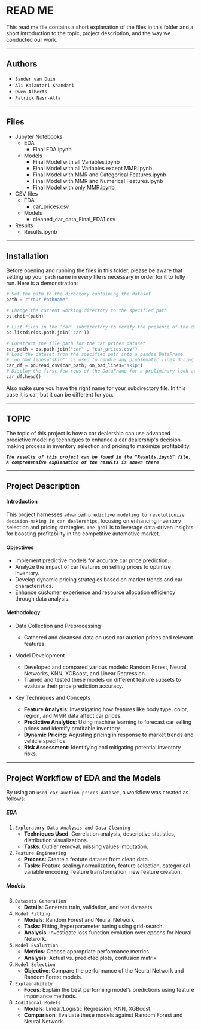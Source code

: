 # READ ME
This read me file contains a short explanation of the files in this folder and a short introduction to the topic, project description, and the way we conducted our work.
___
## Authors
- `Sander van Duin`
- `Ali Kalantari Khandani`
- `Owen Alberts`
- `Patrick Nasr-Alla`
___
## Files

- Jupyter Notebooks
    - EDA
        - Final EDA.ipynb
    - Models
        - Final Model with all Variables.ipynb
        - Final Model with all Variables except MMR.ipynb
        - Final Model with MMR and Categorical Features.ipynb
        - Final Model with MMR and Numerical Features.ipynb
        - Final Model with only MMR.ipynb
- CSV files
    - EDA
        - car_prices.csv
    - Models
        - cleaned_car_data_Final_EDA1.csv
- Results
    - Results.ipynb

___
## Installation
Before opening and running the files in this folder, please be aware that setting up your `path` name in every file is necessary in order for it to fully run. Here is a demonstration:
```python
# Set the path to the directory containing the dataset 
path = r"Your Pathname" 

# Change the current working directory to the specified path
os.chdir(path)

# List files in the 'car' subdirectory to verify the presence of the dataset
os.listdir(os.path.join('car'))

# Construct the file path for the car prices dataset
car_path = os.path.join("car" , "car_prices.csv")
# Load the dataset from the specified path into a pandas DataFrame
# 'on_bad_lines="skip"' is used to handle any problematic lines during loading
car_df = pd.read_csv(car_path, on_bad_lines="skip")
# Display the first few rows of the DataFrame for a preliminary look at the data
car_df.head()
```
Also make sure you have the right name for your subdirectory file. In this case it is car, but it can be different for you.

___
## TOPIC
The topic of this project is how a car dealership can use advanced predictive modeling techniques to enhance a car dealership's decision-making process in inventory selection and pricing to maximize profitability.

***`The results of this project can be found in the "Results.ipynb" file. A comprehensive explanation of the results is shown there`***

___
## Project Description



#### Introduction
This project harnesses `advanced predictive modeling to revolutionize decision-making in car dealerships`, focusing on enhancing inventory selection and pricing strategies. `The goal` is to leverage data-driven insights for boosting profitability in the competitive automotive market.

#### Objectives
- Implement predictive models for accurate car price prediction.
- Analyze the impact of car features on selling prices to optimize inventory.
- Develop dynamic pricing strategies based on market trends and car characteristics.
- Enhance customer experience and resource allocation efficiency through data analysis.

#### Methodology

- Data Collection and Preprocessing
    - Gathered and cleansed data on used car auction prices and relevant features.

- Model Development
    - Developed and compared various models: Random Forest, Neural Networks, KNN, XGBoost, and Linear Regression.
    - Trained and tested these models on different feature subsets to evaluate their price prediction accuracy.

- Key Techniques and Concepts
    - **Feature Analysis**: Investigating how features like body type, color, region, and MMR data affect car prices.
    - **Predictive Analytics**: Using machine learning to forecast car selling prices and identify profitable inventory.
    - **Dynamic Pricing**: Adjusting pricing in response to market trends and vehicle specifics.
    - **Risk Assessment**: Identifying and mitigating potential inventory risks.

___
## Project Workflow of EDA and the Models
By using an `used car auction prices dataset`, a workflow was created as follows:

##### *EDA*
1. `Exploratory Data Analysis and Data Cleaning`
    - **Techniques Used**: Correlation analysis, descriptive statistics, distribution visualizations.
    - **Tasks**: Outlier removal, missing values imputation.
2. `Feature Engineering`
    - **Process**: Create a feature dataset from clean data.
    - **Tasks**: Feature scaling/normalization, feature selection, categorical variable encoding, feature transformation, new feature creation.
##### *Models*
3. `Datasets Generation`
    - **Details**: Generate train, validation, and test datasets.
4. `Model Fitting`
    - **Models**: Random Forest and Neural Network.
    - **Tasks**: Fitting, hyperparameter tuning using grid-search.
    - **Analysis**: Investigate loss function evolution over epochs for Neural Network.
5. `Model Evaluation`
    - **Metrics**: Choose appropriate performance metrics.
    - **Analysis**: Actual vs. predicted plots, confusion matrix.
6. `Model Selection`
    - **Objective**: Compare the performance of the Neural Network and Random Forest models.
7. `Explainability`
    - **Focus**: Explain the best performing model’s predictions using feature importance methods.
8. `Additional Models`
    - **Models**: Linear/Logistic Regression, KNN, XGBoost.
    - **Comparison**: Evaluate these models against Random Forest and Neural Network.




